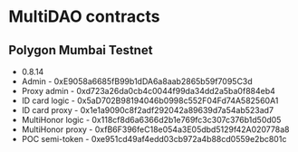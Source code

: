 # MultiDAO contracts
## Polygon Mumbai Testnet
- 0.8.14
- Admin - 0xE9058a6685fB99b1dDA6a8aab2865b59f7095C3d
- Proxy admin - 0xd723a26da0cb4c0044f99da34dd2a5ba0f884eb4
- ID card logic - 0x5aD702B98194046b0998c552F04Fd74A582560A1
- ID card proxy - 0x1e1a9090c8f2adf292042a89639d7a54ab523ad7
- MultiHonor logic - 0x118cf8d6a6366d2b1e769fc3c307c376b1d50d05
- MultiHonor proxy - 0xfB6F396feC18e054a3E05dbd5129f42A020778a8
- POC semi-token - 0xe951cd49af4edd03cb972a4b88cd0559e2bc801c